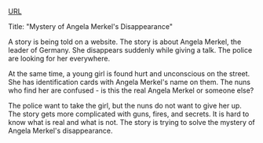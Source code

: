 <a href="https://www.short-story.me/stories/flash-fiction/1902-time-warp">URL</a>
<p>Title: "Mystery of Angela Merkel's Disappearance"</p>
<p>A story is being told on a website. The story is about Angela Merkel, the leader of Germany. She disappears suddenly while giving a talk. The police are looking for her everywhere.</p>
<p>At the same time, a young girl is found hurt and unconscious on the street. She has identification cards with Angela Merkel's name on them. The nuns who find her are confused - is this the real Angela Merkel or someone else?</p>
<p>The police want to take the girl, but the nuns do not want to give her up. The story gets more complicated with guns, fires, and secrets. It is hard to know what is real and what is not. The story is trying to solve the mystery of Angela Merkel's disappearance.</p>

